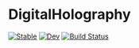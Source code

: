 # DigitalHolography

[![Stable](https://img.shields.io/badge/docs-stable-blue.svg)](https://syoshida1983.github.io/DigitalHolography.jl/stable/)
[![Dev](https://img.shields.io/badge/docs-dev-blue.svg)](https://syoshida1983.github.io/DigitalHolography.jl/dev/)
[![Build Status](https://github.com/syoshida1983/DigitalHolography.jl/actions/workflows/CI.yml/badge.svg?branch=master)](https://github.com/syoshida1983/DigitalHolography.jl/actions/workflows/CI.yml?query=branch%3Amaster)
